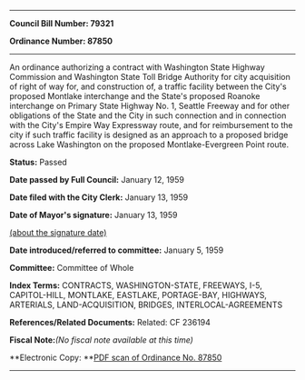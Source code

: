 

********

**Council Bill Number: 79321**
   
**Ordinance Number: 87850**
********

 An ordinance authorizing a contract with Washington State Highway Commission and Washington State Toll Bridge Authority for city acquisition of right of way for, and construction of, a traffic facility between the City's proposed Montlake interchange and the State's proposed Roanoke interchange on Primary State Highway No. 1, Seattle Freeway and for other obligations of the State and the City in such connection and in connection with the City's Empire Way Expressway route, and for reimbursement to the city if such traffic facility is designed as an approach to a proposed bridge across Lake Washington on the proposed Montlake-Evergreen Point route.

**Status:** Passed
   
**Date passed by Full Council:** January 12, 1959
   
**Date filed with the City Clerk:** January 13, 1959
   
**Date of Mayor's signature:** January 13, 1959
   
[(about the signature date)](/~public/approvaldate.htm)
   
   
   
**Date introduced/referred to committee:** January 5, 1959
   
**Committee:** Committee of Whole
   
   
**Index Terms:** CONTRACTS, WASHINGTON-STATE, FREEWAYS, I-5, CAPITOL-HILL, MONTLAKE, EASTLAKE, PORTAGE-BAY, HIGHWAYS, ARTERIALS, LAND-ACQUISITION, BRIDGES, INTERLOCAL-AGREEMENTS

**References/Related Documents:** Related: CF 236194

**Fiscal Note:**_(No fiscal note available at this time)_

**Electronic Copy: **[PDF scan of Ordinance No. 87850](/~archives/Ordinances/Ord_87850.pdf)

********

